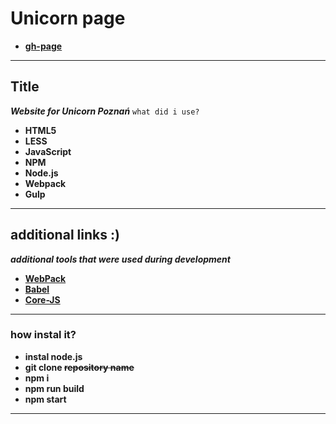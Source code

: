 # Unicorn page
* **[gh-page](https://antonoshurek.github.io/Unicorn_page/)**
---

## Title
***Website for Unicorn Poznań***
`what did i use?`
* **HTML5**
* **LESS**
* **JavaScript**
* **NPM**
* **Node.js**
* **Webpack**
* **Gulp**

---

## additional links :)
***additional tools that were used during development***

* **[WebPack](https://webpack.js.org/)**
* **[Babel](https://babeljs.io/docs/en/usage)**
* **[Core-JS](https://github.com/zloirock/core-js)**

---

### how instal it?

* **instal node.js**
* **git clone ~~repository name~~**
* **npm i**
* **npm run build**
* **npm start**

---
